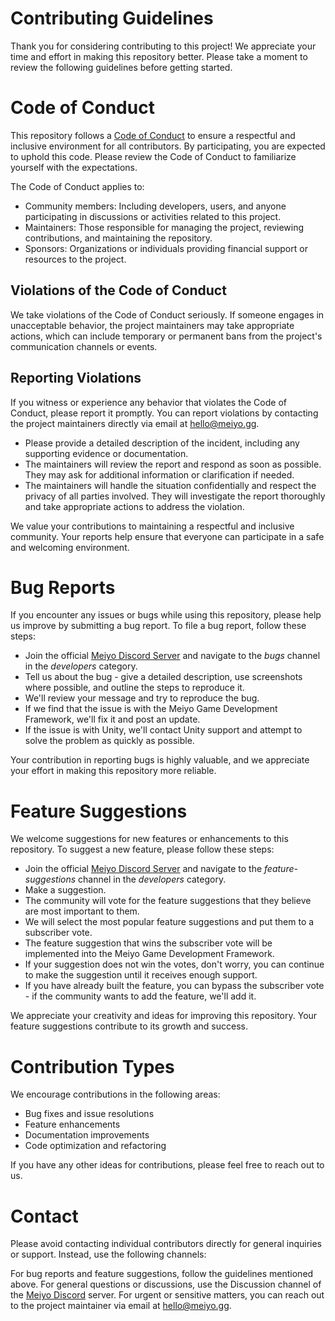 # Contributing Guidelines
Thank you for considering contributing to this project! We appreciate your time and effort in making this repository better. Please take a moment to review the following guidelines before getting started.

# Code of Conduct
This repository follows a [Code of Conduct](https://github.com/meiyo-gg/gdf/blob/main/CODE_OF_CONDUCT.md) to ensure a respectful and inclusive environment for all contributors. By participating, you are expected to uphold this code. Please review the Code of Conduct to familiarize yourself with the expectations.

The Code of Conduct applies to:

* Community members: Including developers, users, and anyone participating in discussions or activities related to this project.
* Maintainers: Those responsible for managing the project, reviewing contributions, and maintaining the repository.
* Sponsors: Organizations or individuals providing financial support or resources to the project.

## Violations of the Code of Conduct
We take violations of the Code of Conduct seriously. If someone engages in unacceptable behavior, the project maintainers may take appropriate actions, which can include temporary or permanent bans from the project's communication channels or events.

## Reporting Violations
If you witness or experience any behavior that violates the Code of Conduct, please report it promptly. You can report violations by contacting the project maintainers directly via email at hello@meiyo.gg.

* Please provide a detailed description of the incident, including any supporting evidence or documentation.
* The maintainers will review the report and respond as soon as possible. They may ask for additional information or clarification if needed.
* The maintainers will handle the situation confidentially and respect the privacy of all parties involved. They will investigate the report thoroughly and take appropriate actions to address the violation.

We value your contributions to maintaining a respectful and inclusive community. Your reports help ensure that everyone can participate in a safe and welcoming environment.

# Bug Reports
If you encounter any issues or bugs while using this repository, please help us improve by submitting a bug report. To file a bug report, follow these steps:

* Join the official [Meiyo Discord Server](https://discord.gg/w4e5Kkkkzd) and navigate to the _bugs_ channel in the _developers_ category.
* Tell us about the bug - give a detailed description, use screenshots where possible, and outline the steps to reproduce it.
* We'll review your message and try to reproduce the bug.
* If we find that the issue is with the Meiyo Game Development Framework, we'll fix it and post an update.
* If the issue is with Unity, we'll contact Unity support and attempt to solve the problem as quickly as possible.

Your contribution in reporting bugs is highly valuable, and we appreciate your effort in making this repository more reliable.

# Feature Suggestions
We welcome suggestions for new features or enhancements to this repository. To suggest a new feature, please follow these steps:

* Join the official [Meiyo Discord Server](https://discord.gg/w4e5Kkkkzd) and navigate to the _feature-suggestions_ channel in the _developers_ category.
* Make a suggestion.
* The community will vote for the feature suggestions that they believe are most important to them.
* We will select the most popular feature suggestions and put them to a subscriber vote.
* The feature suggestion that wins the subscriber vote will be implemented into the Meiyo Game Development Framework.
* If your suggestion does not win the votes, don't worry, you can continue to make the suggestion until it receives enough support.
* If you have already built the feature, you can bypass the subscriber vote - if the community wants to add the feature, we'll add it.

We appreciate your creativity and ideas for improving this repository. Your feature suggestions contribute to its growth and success.

# Contribution Types
We encourage contributions in the following areas:

* Bug fixes and issue resolutions
* Feature enhancements
* Documentation improvements
* Code optimization and refactoring

If you have any other ideas for contributions, please feel free to reach out to us.

# Contact
Please avoid contacting individual contributors directly for general inquiries or support. Instead, use the following channels:

For bug reports and feature suggestions, follow the guidelines mentioned above.
For general questions or discussions, use the Discussion channel of the [Meiyo Discord](https://discord.com/invite/UMu6r7EvxH) server.
For urgent or sensitive matters, you can reach out to the project maintainer via email at hello@meiyo.gg.
